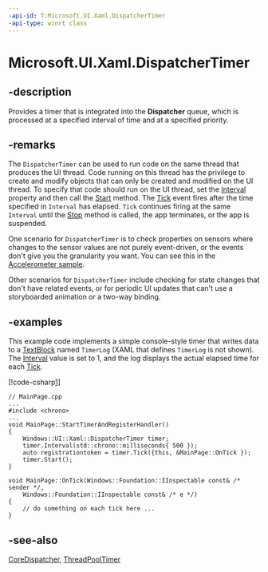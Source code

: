 ```yaml
---
-api-id: T:Microsoft.UI.Xaml.DispatcherTimer
-api-type: winrt class
---
```


<!-- Class syntax.
public class DispatcherTimer : Microsoft.UI.Xaml.IDispatcherTimer
-->

# Microsoft.UI.Xaml.DispatcherTimer

## -description

Provides a timer that is integrated into the **Dispatcher** queue, which is processed at a specified interval of time and at a specified priority.

## -remarks

The `DispatcherTimer` can be used to run code on the same thread that produces the UI thread. Code running on this thread has the privilege to create and modify objects that can only be created and modified on the UI thread. To specify that code should run on the UI thread, set the [Interval](dispatchertimer_interval.md) property and then call the [Start](dispatchertimer_start_1587696324.md) method. The [Tick](dispatchertimer_tick.md) event fires after the time specified in `Interval` has elapsed. `Tick` continues firing at the same `Interval` until the [Stop](dispatchertimer_stop_1201535524.md) method is called, the app terminates, or the app is suspended.

One scenario for `DispatcherTimer` is to check properties on sensors where changes to the sensor values are not purely event-driven, or the events don't give you the granularity you want. You can see this in the [Accelerometer sample](https://github.com/microsoft/Windows-universal-samples/tree/master/Samples/Accelerometer).

Other scenarios for `DispatcherTimer` include checking for state changes that don't have related events, or for periodic UI updates that can't use a storyboarded animation or a two-way binding.

## -examples

This example code implements a simple console-style timer that writes data to a [TextBlock](../microsoft.ui.xaml.controls/textblock.md) named `TimerLog` (XAML that defines `TimerLog` is not shown). The [Interval](dispatchertimer_interval.md) value is set to 1, and the log displays the actual elapsed time for each [Tick](dispatchertimer_tick.md).

[!code-csharp[1](../microsoft.ui.xaml/code/DispatcherTimer/csharp/MainPage.xaml.cs#Snippet1)]

``` cppwinrt
// MainPage.cpp
...
#include <chrono>
...
void MainPage::StartTimerAndRegisterHandler()
{
    Windows::UI::Xaml::DispatcherTimer timer;
    timer.Interval(std::chrono::milliseconds{ 500 });
    auto registrationtoken = timer.Tick({this, &MainPage::OnTick });
    timer.Start();
}

void MainPage::OnTick(Windows::Foundation::IInspectable const& /* sender */,
    Windows::Foundation::IInspectable const& /* e */)
{
    // do something on each tick here ...
}
```

## -see-also

[CoreDispatcher](/uwp/api/windows.ui.core.coredispatcher), [ThreadPoolTimer](/uwp/api/windows.system.threading.threadpooltimer)
